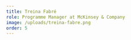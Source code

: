 ```yaml
---
title: Treina Fabré
role: Programme Manager at McKinsey & Company
image: /uploads/treina-fabre.png
order: 5
---
```


